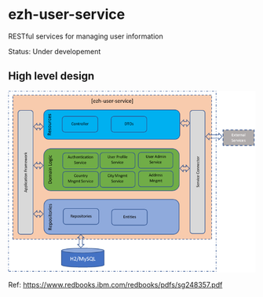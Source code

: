 # ezh-user-service

RESTful services for managing user information

Status: Under developement

## High level design
![](images/HighLevelDesign.png)

Ref: https://www.redbooks.ibm.com/redbooks/pdfs/sg248357.pdf